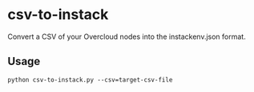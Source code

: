 # csv-to-instack
Convert a CSV of your Overcloud nodes into the instackenv.json format.

## Usage
```
python csv-to-instack.py --csv=target-csv-file
```
